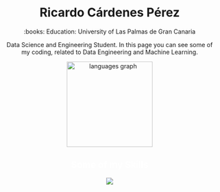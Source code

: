 <h1 align="center">Ricardo Cárdenes Pérez</h1>

<p align="center">
:books: Education: University of Las Palmas de Gran Canaria
</p>


<p align="center">
Data Science and Engineering Student. In this page you can see some of my coding, related to Data Engineering and Machine Learning.
</p>

<p align="center">
<img src="https://github-readme-stats.vercel.app/api/top-langs?username=ricardocardn&locale=en&hide_title=false&layout=compact&card_width=400&langs_count=5&theme=dark&hide_border=false" height="200" alt="languages graph"  />
</p>
</p>


<h2 align="center" style="color: white;">Some of my Skills</h2>
<p align="center">
<img src="https://skills.thijs.gg/icons?i=docker,java,python,pytorch,c,linux,git&theme=dark"></p>
